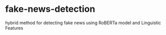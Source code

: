 # fake-news-detection
hybrid method for detecting fake news using RoBERTa model and Linguistic Features
